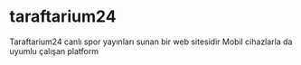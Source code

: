 # taraftarium24
Taraftarium24 canlı spor yayınları sunan bir web sitesidir Mobil cihazlarla da uyumlu çalışan platform
